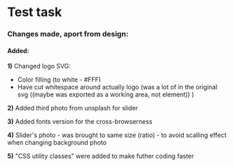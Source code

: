 # Test task

### Changes made, aport from design:  

#### Added:
**1)** Changed logo SVG:
  * Color filling (to white - #FFF)
  * Have cut whitespace around actually logo (was a lot of in the original svg ((maybe was exported as a working area, not element)) )

**2)** Added third photo from unsplash for slider

**3)** Added fonts version for the cross-browserness

**4)** Slider's photo - was brought to same size (ratio) - to avoid scalling effect when changing background photo

**5)** "CSS utility classes" were added to make futher coding faster
